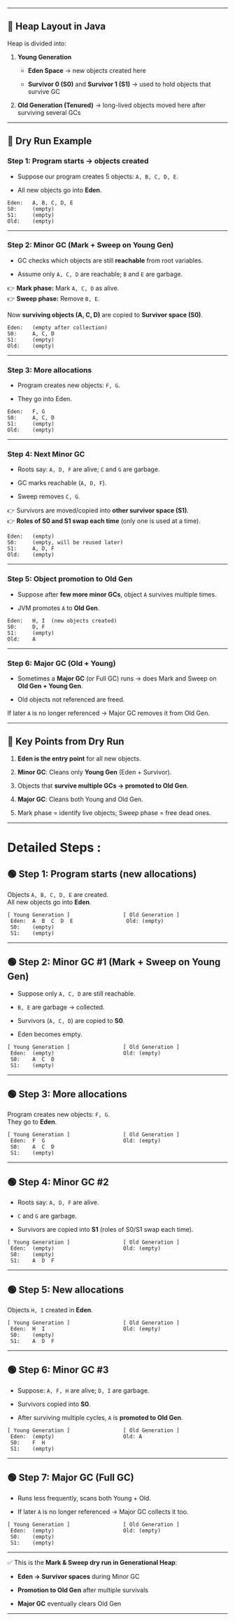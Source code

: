 
---

## 🔹 Heap Layout in Java

Heap is divided into:

1. **Young Generation**
    
    - **Eden Space** → new objects created here
        
    - **Survivor 0 (S0)** and **Survivor 1 (S1)** → used to hold objects that survive GC
        
2. **Old Generation (Tenured)** → long-lived objects moved here after surviving several GCs
    

---

## 🔹 Dry Run Example

### Step 1: Program starts → objects created

- Suppose our program creates 5 objects: `A, B, C, D, E`.
    
- All new objects go into **Eden**.
    

```
Eden:   A, B, C, D, E
S0:     (empty)
S1:     (empty)
Old:    (empty)
```

---

### Step 2: Minor GC (Mark + Sweep on Young Gen)

- GC checks which objects are still **reachable** from root variables.
    
- Assume only `A, C, D` are reachable; `B` and `E` are garbage.
    

👉 **Mark phase:** Mark `A, C, D` as alive.  
👉 **Sweep phase:** Remove `B, E`.

Now **surviving objects (A, C, D)** are copied to **Survivor space (S0)**.

```
Eden:   (empty after collection)
S0:     A, C, D
S1:     (empty)
Old:    (empty)
```

---

### Step 3: More allocations

- Program creates new objects: `F, G`.
    
- They go into Eden.
    

```
Eden:   F, G
S0:     A, C, D
S1:     (empty)
Old:    (empty)
```

---

### Step 4: Next Minor GC

- Roots say: `A, D, F` are alive; `C` and `G` are garbage.
    
- GC marks reachable (`A, D, F`).
    
- Sweep removes `C, G`.
    

👉 Survivors are moved/copied into **other survivor space (S1)**.  
👉 **Roles of S0 and S1 swap each time** (only one is used at a time).

```
Eden:   (empty)
S0:     (empty, will be reused later)
S1:     A, D, F
Old:    (empty)
```

---

### Step 5: Object promotion to Old Gen

- Suppose after **few more minor GCs**, object `A` survives multiple times.
    
- JVM promotes `A` to **Old Gen**.
    

```
Eden:   H, I  (new objects created)
S0:     D, F
S1:     (empty)
Old:    A
```

---

### Step 6: Major GC (Old + Young)

- Sometimes a **Major GC** (or Full GC) runs → does Mark and Sweep on **Old Gen + Young Gen**.
    
- Old objects not referenced are freed.
    

If later `A` is no longer referenced → Major GC removes it from Old Gen.

---

## 🔹 Key Points from Dry Run

1. **Eden is the entry point** for all new objects.
    
2. **Minor GC**: Cleans only **Young Gen** (Eden + Survivor).
    
3. Objects that **survive multiple GCs → promoted to Old Gen**.
    
4. **Major GC**: Cleans both Young and Old Gen.
    
5. Mark phase = identify live objects; Sweep phase = free dead ones.
    

---

# Detailed Steps : 
## 🟢 Step 1: Program starts (new allocations)

Objects `A, B, C, D, E` are created.  
All new objects go into **Eden**.

```
[ Young Generation ]                 [ Old Generation ]
 Eden:  A  B  C  D  E                 Old: (empty)
 S0:    (empty)
 S1:    (empty)
```

---

## 🟢 Step 2: Minor GC #1 (Mark + Sweep on Young Gen)

- Suppose only `A, C, D` are still reachable.
    
- `B, E` are garbage → collected.
    
- Survivors (`A, C, D`) are copied to **S0**.
    
- Eden becomes empty.
    

```
[ Young Generation ]                 [ Old Generation ]
 Eden:  (empty)                      Old: (empty)
 S0:    A  C  D
 S1:    (empty)
```

---

## 🟢 Step 3: More allocations

Program creates new objects: `F, G`.  
They go to **Eden**.

```
[ Young Generation ]                 [ Old Generation ]
 Eden:  F  G                         Old: (empty)
 S0:    A  C  D
 S1:    (empty)
```

---

## 🟢 Step 4: Minor GC #2

- Roots say: `A, D, F` are alive.
    
- `C` and `G` are garbage.
    
- Survivors are copied into **S1** (roles of S0/S1 swap each time).
    

```
[ Young Generation ]                 [ Old Generation ]
 Eden:  (empty)                      Old: (empty)
 S0:    (empty)
 S1:    A  D  F
```

---

## 🟢 Step 5: New allocations

Objects `H, I` created in **Eden**.

```
[ Young Generation ]                 [ Old Generation ]
 Eden:  H  I                         Old: (empty)
 S0:    (empty)
 S1:    A  D  F
```

---

## 🟢 Step 6: Minor GC #3

- Suppose: `A, F, H` are alive; `D, I` are garbage.
    
- Survivors copied into **S0**.
    
- After surviving multiple cycles, `A` is **promoted to Old Gen**.
    

```
[ Young Generation ]                 [ Old Generation ]
 Eden:  (empty)                      Old: A
 S0:    F  H
 S1:    (empty)
```

---

## 🟢 Step 7: Major GC (Full GC)

- Runs less frequently, scans both Young + Old.
    
- If later `A` is no longer referenced → Major GC collects it too.
    

```
[ Young Generation ]                 [ Old Generation ]
 Eden:  (empty)                      Old: (empty)
 S0:    (empty)
 S1:    (empty)
```

---

✅ This is the **Mark & Sweep dry run in Generational Heap**:

- **Eden → Survivor spaces** during Minor GC
    
- **Promotion to Old Gen** after multiple survivals
    
- **Major GC** eventually clears Old Gen
    

---
